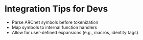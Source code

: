 # Integration Tips for Devs

- Parse ARCnet symbols before tokenization
- Map symbols to internal function handlers
- Allow for user-defined expansions (e.g., macros, identity tags)

